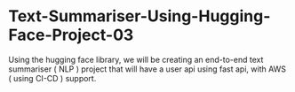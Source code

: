# Text-Summariser-Using-Hugging-Face-Project-03
Using the hugging face library, we will be creating an end-to-end text summariser ( NLP ) project that will have a user api using fast api, with AWS ( using CI-CD ) support.
